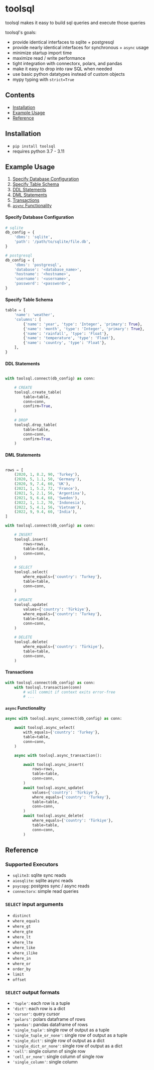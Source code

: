 # toolsql

toolsql makes it easy to build sql queries and execute those queries

toolsql's goals:
- provide identical interfaces to sqlite + postgresql
- provide nearly identical interfaces for synchronous + `async` usage
- minimize startup import time
- maximize read / write performance
- tight integration with connectorx, polars, and pandas
- make it easy to drop into raw SQL when needed
- use basic python datatypes instead of custom objects
- mypy typing with `strict=True`

## Contents
- [Installation](#installation)
- [Example Usage](#example-usage)
- [Reference](#reference)

## Installation
- `pip install toolsql`
- requires python 3.7 - 3.11


## Example Usage

1. [Specify Database Configuration](#specify-database-configuration)
2. [Specify Table Schema](#specify-table-schema)
3. [DDL Statements](#ddl-statements)
4. [DML Statements](#dml-statements)
5. [Transactions](#transactions)
6. [`async` Functionality](#async-functionality)

#### Specify Database Configuration

```python
# sqlite
db_config = {
    'dbms': 'sqlite',
    'path': '/path/to/sqlite/file.db',
}

# postgresql
db_config = {
    'dbms': 'postgresql',
    'database': '<database_name>',
    'hostname': '<hostname>',
    'username': '<username>',
    'password': '<password>',
}
```

#### Specify Table Schema

```python
table = {
    'name': 'weather',
    'columns': [
        {'name': 'year', 'type': 'Integer', 'primary': True},
        {'name': 'month', 'type': 'Integer', 'primary': True},
        {'name': 'rainfall', 'type': 'Float'},
        {'name': 'temperature', 'type': 'Float'},
        {'name': 'country', 'type': 'Float'},
    ],
}
```

#### DDL Statements

```python

with toolsql.connect(db_config) as conn:

    # CREATE
    toolsql.create_table(
        table=table,
        conn=conn,
        confirm=True,
    )
    
    # DROP
    toolsql.drop_table(
        table=table,
        conn=conn,
        confirm=True,
    )
```

#### DML Statements

```python

rows = [
    (2020, 1, 8.2, 90, 'Turkey'),
    (2020, 5, 1.1, 50, 'Germany'),
    (2020, 9, 7.4, 60, 'UK'),
    (2021, 1, 5.2, 72, 'France'),
    (2021, 5, 2.1, 56, 'Argentina'),
    (2021, 9, 6.4, 68, 'Sweden'),
    (2022, 1, 1.2, 70, 'Indonesia'),
    (2022, 5, 4.1, 56, 'Vietnam'),
    (2022, 9, 9.4, 60, 'India'),
]

with toolsql.connect(db_config) as conn:

    # INSERT
    toolsql.insert(
        rows=rows,
        table=table,
        conn=conn,
    )
    
    # SELECT
    toolsql.select(
        where_equals={'country': 'Turkey'},
        table=table,
        conn=conn,
    )
    
    # UPDATE
    toolsql.update(
        values={'country': 'Türkiye'},
        where_equals={'country': 'Turkey'},
        table=table,
        conn=conn,
    )
    
    # DELETE
    toolsql.delete(
        where_equals={'country': 'Türkiye'},
        table=table,
        conn=conn,
    )
```

#### Transactions

```python
with toolsql.connect(db_config) as conn:
    with toolsql.transaction(conn)
        # will commit if context exits error-free
        # ...
```

#### `async` Functionality
```python
async with toolsql.async_connect(db_config) as conn:

    await toolsql.async_select(
        with_equals={'country': 'Turkey'},
        table=table,
        conn=conn,
    )

    async with toolsql.async_transaction():

        await toolsql.async_insert(
            rows=rows,
            table=table,
            conn=conn,
        )
        await toolsql.async_update(
            values={'country': 'Türkiye'},
            where_equals={'country': 'Turkey'},
            table=table,
            conn=conn,
        )
        await toolsql.async_delete(
            where_equals={'country': 'Türkiye'},
            table=table,
            conn=conn,
        )
```

## Reference

### Supported Executors
- `sqlite3`: sqlite sync reads
- `aiosqlite`: sqlite async reads
- `psycopg`: postgres sync / async reads
- `connectorx`: simple read queries

### `SELECT` input arguments
- `distinct`
- `where_equals`
- `where_gt`
- `where_gte`
- `where_lt`
- `where_lte`
- `where_like`
- `where_ilike`
- `where_in`
- `where_or`
- `order_by`
- `limit`
- `offset` 

### `SELECT` output formats
- `'tuple'`: each row is a tuple
- `'dict'`: each row is a dict
- `'cursor'`: query cursor
- `'polars'`: polars dataframe of rows
- `'pandas'`: pandas dataframe of rows
- `'single_tuple'`: single row of output as a tuple
- `'single_tuple_or_none'`: single row of output as a tuple
- `'single_dict'`: single row of output as a dict
- `'single_dict_or_none'`: single row of output as a dict
- `'cell'`: single column of single row
- `'cell_or_none'`: single column of single row
- `'single_column'`: single column
